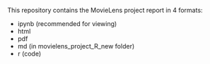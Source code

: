 This repository contains the MovieLens project report in 4 formats:

- ipynb (recommended for viewing)
- html
- pdf
- md (in movielens_project_R_new folder)
- r (code)

